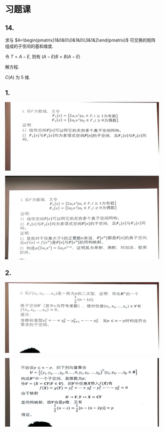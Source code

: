# 习题课

<!-- ## 10. -->

<!-- 设向量 $\xi$ 坐标为 $(a_1,a_2,a_3,a_4)$ -->

<!-- $$
\begin{cases}
2a_1+5a_3+6a_4=a_1 \\
3a_2+a_3=a_2 \\
5a_1+3a_2+2a_3+a_4=a_1 \\
6a_1+6a_2+a_3+3a_4=a_1 \\
\end{cases}
$$ -->

<!-- $$
\begin{aligned}
&\begin{pmatrix}1&0&5&6\\1&2&3&6\\-1&0&0&3\\1&0&1&2\end{pmatrix}\xrightarrow[r_4-r_1]{r_2-r_1, r_3+r_1}\begin{pmatrix}1 &0 &5 &6 \\0 &2 &-2 &0 \\0 &0 &5 &9 \\0 &0 &-4 &-4\end{pmatrix}\xrightarrow[-\frac{1}{4}r_4]{\frac{1}{2}r_2}\begin{pmatrix}1 &0 &5 &6 \\0 &1 &-1 &0 \\0 &0 &5 &9 \\0 &0 &1 &1\end{pmatrix} \\
\xrightarrow[r_3\leftrightarrow r_4]{r_3-5r_4,\frac{1}{4}r_3}
&\begin{pmatrix}1 &0 &5 &6 \\0 &1 &-1 &0 \\0 &0 &1 &1 \\0 &0 &0 &1\end{pmatrix} \\
\end{aligned}
$$ -->

## 14.

求与 $A=\begin{pmatrix}1&0&0\\0&1&0\\3&1&2\end{pmatrix}$ 可交换的矩阵组成的子空间的基和维度.

令 $T=A-E$, 则有 $(A-E)B=B(A-E)$

解方程.

$C(A)$ 为 5 维.

<!-- 设 $B=(b_{ij})_{3\times 3}$

$\therefore AB=\begin{pmatrix}1&0&0\\0&1&0\\3&1&2\end{pmatrix}\begin{pmatrix}b_{11}&b_{12}&b_{13}\\b_{21}&b_{22}&b_{23}\\b_{31}&b_{32}&b_{33}\end{pmatrix}=\begin{pmatrix}b_{11}&b_{12}&b_{13}\\b_{21}&b_{22}&b_{23}\\3b_{11}+b_{21}+2b_{31}&3b_{12}+b_{22}+2b_{32}&3b_{13}+b_{23}+2b_{33}\end{pmatrix}$

$\quad BA=\begin{pmatrix}b_{11}&b_{12}&b_{13}\\b_{21}&b_{22}&b_{23}\\b_{31}&b_{32}&b_{33}\end{pmatrix}\begin{pmatrix}1&0&0\\0&1&0\\3&1&2\end{pmatrix}=\begin{pmatrix}b_{11}+3b_{13}&b_{12}+b_{13}&2b_{13}\\b_{21}+3b_{23}&b_{22}+b_{23}&2b_{23}\\b_{31}+3b_{33}&b_{32}+b_{33}&2b_{33}\end{pmatrix}$

令 $AB=BA$ 得

$$
\begin{cases}
b_{13}=0 \\
b_{23}=0 \\
3b_{11}+b_{21}+2b_{31}=b_{31}+3b_{33} \\
\end{cases}
$$ -->


## 1.

![](image/2021-04-15-17-15-55.png)

![](image/2021-04-15-17-23-43.png)


## 2.

![](image/2021-04-15-17-28-50.png)

![](image/2021-04-15-17-43-04.png)